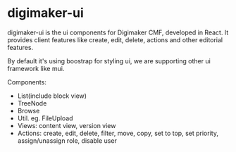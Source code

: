 
# digimaker-ui

digimaker-ui is the ui components for Digimaker CMF, developed in React. It provides client features like create, edit, delete, actions and other editorial features.

By default it's using boostrap for styling ui, we are supporting other ui framework like mui.

Components:
- List(include block view)
- TreeNode
- Browse
- Util. eg. FileUpload
- Views: content view, version view
- Actions: create, edit, delete, filter, move, copy, set to top, set priority, assign/unassign role, disable user